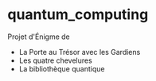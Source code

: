 # quantum_computing

Projet d'Énigme de 
- La Porte au Trésor avec les Gardiens
- Les quatre chevelures
- La bibliothèque quantique
